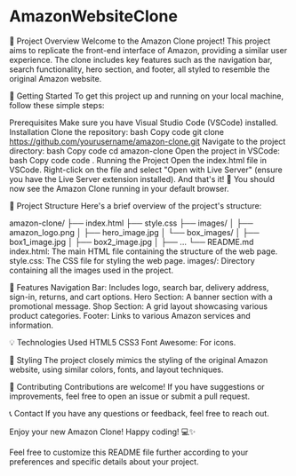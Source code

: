 # AmazonWebsiteClone
📄 Project Overview
Welcome to the Amazon Clone project! This project aims to replicate the front-end interface of Amazon, providing a similar user experience. The clone includes key features such as the navigation bar, search functionality, hero section, and footer, all styled to resemble the original Amazon website.

🚀 Getting Started
To get this project up and running on your local machine, follow these simple steps:

Prerequisites
Make sure you have Visual Studio Code (VSCode) installed.
Installation
Clone the repository:
bash
Copy code
git clone https://github.com/yourusername/amazon-clone.git
Navigate to the project directory:
bash
Copy code
cd amazon-clone
Open the project in VSCode:
bash
Copy code
code .
Running the Project
Open the index.html file in VSCode.
Right-click on the file and select "Open with Live Server" (ensure you have the Live Server extension installed).
And that's it! 🎉 You should now see the Amazon Clone running in your default browser.

📁 Project Structure
Here's a brief overview of the project's structure:

amazon-clone/
├── index.html
├── style.css
├── images/
│   ├── amazon_logo.png
│   ├── hero_image.jpg
│   └── box_images/
│       ├── box1_image.jpg
│       ├── box2_image.jpg
│       ├── ...
└── README.md
index.html: The main HTML file containing the structure of the web page.
style.css: The CSS file for styling the web page.
images/: Directory containing all the images used in the project.

📝 Features
Navigation Bar: Includes logo, search bar, delivery address, sign-in, returns, and cart options.
Hero Section: A banner section with a promotional message.
Shop Section: A grid layout showcasing various product categories.
Footer: Links to various Amazon services and information.

💡 Technologies Used
HTML5
CSS3
Font Awesome: For icons.

🎨 Styling
The project closely mimics the styling of the original Amazon website, using similar colors, fonts, and layout techniques.

🤝 Contributing
Contributions are welcome! If you have suggestions or improvements, feel free to open an issue or submit a pull request.

📞 Contact
If you have any questions or feedback, feel free to reach out.

Enjoy your new Amazon Clone! Happy coding! 💻✨

Feel free to customize this README file further according to your preferences and specific details about your project.
